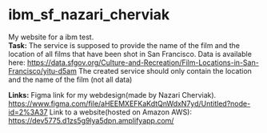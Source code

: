 # ibm_sf_nazari_cherviak
My website for a ibm test.
<br>
<b>Task:</b>
The service is supposed to provide the name of the film and the location of all films that have been shot in San Francisco.
Data is available here: https://data.sfgov.org/Culture-and-Recreation/Film-Locations-in-San-Francisco/yitu-d5am
The created service should only contain the location and the name of the film (not all data)



<b>Links:</b>
Figma link for my webdesign(made by Nazari Cherviak).
https://www.figma.com/file/aHEEMXEFKaKdtQnWdxN7yd/Untitled?node-id=2%3A37
Link to a website(hosted on Amazon AWS): https://dev5775.d1zs5g9lya5dpn.amplifyapp.com/
